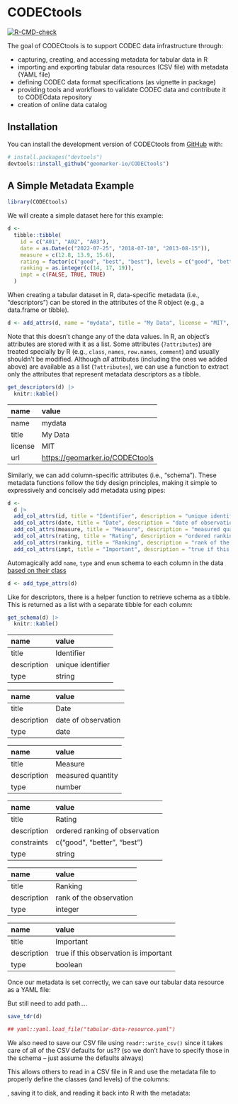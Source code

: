 
<!-- README.md is generated from README.Rmd. Please edit that file -->

# CODECtools

<!-- badges: start -->

[![R-CMD-check](https://github.com/geomarker-io/CODECtools/actions/workflows/R-CMD-check.yaml/badge.svg)](https://github.com/geomarker-io/CODECtools/actions/workflows/R-CMD-check.yaml)
<!-- badges: end -->

The goal of CODECtools is to support CODEC data infrastructure through:

-   capturing, creating, and accessing metadata for tabular data in R
-   importing and exporting tabular data resources (CSV file) with
    metadata (YAML file)
-   defining CODEC data format specifications (as vignette in package)
-   providing tools and workflows to validate CODEC data and contribute
    it to CODECdata repository
-   creation of online data catalog

## Installation

You can install the development version of CODECtools from
[GitHub](https://github.com/) with:

``` r
# install.packages("devtools")
devtools::install_github("geomarker-io/CODECtools")
```

## A Simple Metadata Example

``` r
library(CODECtools)
```

We will create a simple dataset here for this example:

``` r
d <-
  tibble::tibble(
    id = c("A01", "A02", "A03"),
    date = as.Date(c("2022-07-25", "2018-07-10", "2013-08-15")),
    measure = c(12.8, 13.9, 15.6),
    rating = factor(c("good", "best", "best"), levels = c("good", "better", "best")),
    ranking = as.integer(c(14, 17, 19)),
    impt = c(FALSE, TRUE, TRUE)
  )
```

When creating a tabular dataset in R, data-specific metadata (i.e.,
“descriptors”) can be stored in the attributes of the R object (e.g., a
data.frame or tibble).

``` r
d <- add_attrs(d, name = "mydata", title = "My Data", license = "MIT", url = "https://geomarker.io/CODECtools")
```

Note that this doesn’t change any of the data values. In R, an object’s
attributes are stored with it as a list. Some attributes (`?attributes`)
are treated specially by R (e.g., `class`, `names`, `row.names`,
`comment`) and usually shouldn’t be modified. Although *all* attributes
(including the ones we added above) are available as a list
(`?attributes`), we can use a function to extract only the attributes
that represent metadata descriptors as a tibble.

``` r
get_descriptors(d) |>
  knitr::kable()
```

| name    | value                             |
|:--------|:----------------------------------|
| name    | mydata                            |
| title   | My Data                           |
| license | MIT                               |
| url     | <https://geomarker.io/CODECtools> |

Similarly, we can add column-specific attributes (i.e., “schema”). These
metadata functions follow the tidy design principles, making it simple
to expressively and concisely add metadata using pipes:

``` r
d <-
  d |>
  add_col_attrs(id, title = "Identifier", description = "unique identifier") |>
  add_col_attrs(date, title = "Date", description = "date of observation") |>
  add_col_attrs(measure, title = "Measure", description = "measured quantity") |>
  add_col_attrs(rating, title = "Rating", description = "ordered ranking of observation") |>
  add_col_attrs(ranking, title = "Ranking", description = "rank of the observation") |>
  add_col_attrs(impt, title = "Important", description = "true if this observation is important")
```

Automagically add `name`, `type` and `enum` schema to each column in the
data [based on their
class](link%20to%20where%20this%20is%20documented%20--%20vignette?)

``` r
d <- add_type_attrs(d)
```

Like for descriptors, there is a helper function to retrieve schema as a
tibble. This is returned as a list with a separate tibble for each
column:

``` r
get_schema(d) |>
  knitr::kable()
```

| name        | value             |
|:------------|:------------------|
| title       | Identifier        |
| description | unique identifier |
| type        | string            |

| name        | value               |
|:------------|:--------------------|
| title       | Date                |
| description | date of observation |
| type        | date                |

| name        | value             |
|:------------|:------------------|
| title       | Measure           |
| description | measured quantity |
| type        | number            |

| name        | value                          |
|:------------|:-------------------------------|
| title       | Rating                         |
| description | ordered ranking of observation |
| constraints | c(“good”, “better”, “best”)    |
| type        | string                         |

| name        | value                   |
|:------------|:------------------------|
| title       | Ranking                 |
| description | rank of the observation |
| type        | integer                 |

| name        | value                                 |
|:------------|:--------------------------------------|
| title       | Important                             |
| description | true if this observation is important |
| type        | boolean                               |

Once our metadata is set correctly, we can save our tabular data
resource as a YAML file:

But still need to add path….

``` r
save_tdr(d)

## yaml::yaml.load_file("tabular-data-resource.yaml")
```

We also need to save our CSV file using `readr::write_csv()` since it
takes care of all of the CSV defaults for us?? (so we don’t have to
specify those in the schema – just assume the defaults always)

This allows others to read in a CSV file in R and use the metadata file
to properly define the classes (and levels) of the columns:

, saving it to disk, and reading it back into R with the metadata:
